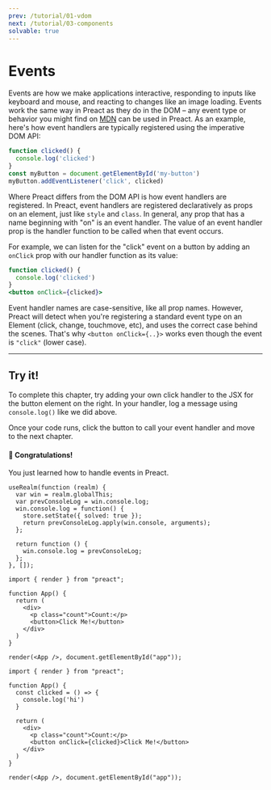 ```yaml
---
prev: /tutorial/01-vdom
next: /tutorial/03-components
solvable: true
---
```


# Events

Events are how we make applications interactive, responding to inputs like
keyboard and mouse, and reacting to changes like an image loading. Events
work the same way in Preact as they do in the DOM – any event type or behavior
you might find on [MDN] can be used in Preact. As an example, here's
how event handlers are typically registered using the imperative DOM API:

```js
function clicked() {
  console.log('clicked')
}
const myButton = document.getElementById('my-button')
myButton.addEventListener('click', clicked)
```

Where Preact differs from the DOM API is how event handlers are registered.
In Preact, event handlers are registered declaratively as props on an element,
just like `style` and `class`. In general, any prop that has a name beginning
with "on" is an event handler. The value of an event handler prop is the handler
function to be called when that event occurs.

For example, we can listen for the "click" event on a button by adding an `onClick`
prop with our handler function as its value:

```jsx
function clicked() {
  console.log('clicked')
}
<button onClick={clicked}>
```

Event handler names are case-sensitive, like all prop names. However, Preact will
detect when you're registering a standard event type on an Element (click, change,
touchmove, etc), and uses the correct case behind the scenes. That's why
`<button onClick={..}>` works even though the event is `"click"` (lower case).

---

## Try it!

To complete this chapter, try adding your own click handler to the JSX for the
button element on the right. In your handler, log a message using `console.log()` like we did above.

Once your code runs, click the button to call your event handler and move to the next chapter.

<solution>
  <h4>🎉 Congratulations!</h4>
  <p>You just learned how to handle events in Preact.</p>
</solution>


```js:setup
useRealm(function (realm) {
  var win = realm.globalThis;
  var prevConsoleLog = win.console.log;
  win.console.log = function() {
    store.setState({ solved: true });
    return prevConsoleLog.apply(win.console, arguments);
  };

  return function () {
    win.console.log = prevConsoleLog;
  };
}, []);
```


```jsx:repl-initial
import { render } from "preact";

function App() {
  return (
    <div>
      <p class="count">Count:</p>
      <button>Click Me!</button>
    </div>
  )
}

render(<App />, document.getElementById("app"));
```

```jsx:repl-final
import { render } from "preact";

function App() {
  const clicked = () => {
    console.log('hi')
  }

  return (
    <div>
      <p class="count">Count:</p>
      <button onClick={clicked}>Click Me!</button>
    </div>
  )
}

render(<App />, document.getElementById("app"));
```

[MDN]: https://developer.mozilla.org/en-US/docs/Learn/JavaScript/Building_blocks/Events
